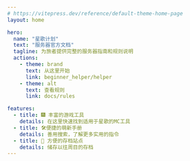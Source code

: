 ```yaml
---
# https://vitepress.dev/reference/default-theme-home-page
layout: home

hero:
  name: "星歌计划"
  text: "服务器官方文档"
  tagline: 为旅者提供完整的服务器指南和规则说明
  actions:
    - theme: brand
      text: 从这里开始
      link: beginner_helper/helper
    - theme: alt
      text: 查看规则
      link: docs/rules

features:
  - title: 🎆 丰富的游戏工具
    details: 在这里快速找到适用于星歌的MC工具
  - title: 🛠️便捷的萌新手册
    details: 善用搜索，了解更多实用的指令
  - title: 📄 方便的存档站点
    details: 储存以往周目的存档
---
```

